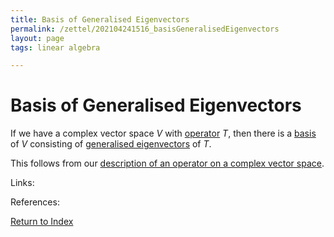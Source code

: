 ```yaml
---
title: Basis of Generalised Eigenvectors
permalink: /zettel/202104241516_basisGeneralisedEigenvectors
layout: page
tags: linear algebra

---
```

# Basis of Generalised Eigenvectors

If we have a complex vector space $V$ with [operator](202102082104_operatorDefinition) $T$, then there is 
a [basis](202102062154_basisDefinition) of $V$ consisting of [generalised eigenvectors](202102221239_generalizedEigenvectorDefinition) 
of $T$.

This follows from our [description of an operator on a complex vector space](202104241507_descriptionOperatorComplexSpaceGeneralisedEigenspace).

Links: 

References: 

[Return to Index](index)
